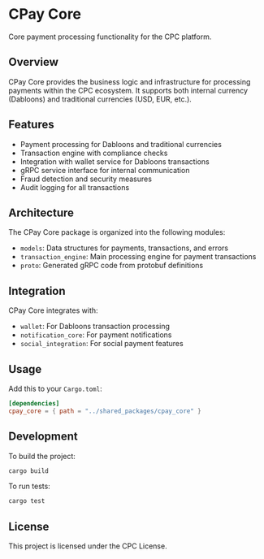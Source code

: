 # CPay Core

Core payment processing functionality for the CPC platform.

## Overview

CPay Core provides the business logic and infrastructure for processing payments within the CPC ecosystem. It supports both internal currency (Dabloons) and traditional currencies (USD, EUR, etc.).

## Features

- Payment processing for Dabloons and traditional currencies
- Transaction engine with compliance checks
- Integration with wallet service for Dabloons transactions
- gRPC service interface for internal communication
- Fraud detection and security measures
- Audit logging for all transactions

## Architecture

The CPay Core package is organized into the following modules:

- `models`: Data structures for payments, transactions, and errors
- `transaction_engine`: Main processing engine for payment transactions
- `proto`: Generated gRPC code from protobuf definitions

## Integration

CPay Core integrates with:

- `wallet`: For Dabloons transaction processing
- `notification_core`: For payment notifications
- `social_integration`: For social payment features

## Usage

Add this to your `Cargo.toml`:

```toml
[dependencies]
cpay_core = { path = "../shared_packages/cpay_core" }
```

## Development

To build the project:

```bash
cargo build
```

To run tests:

```bash
cargo test
```

## License

This project is licensed under the CPC License.